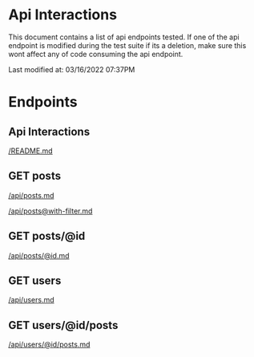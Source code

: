 # Api Interactions

This document contains a list of api endpoints tested.
If one of the api endpoint is modified during the test suite if its a deletion,
make sure this wont affect any of code consuming the api endpoint.

Last modified at: 03/16/2022 07:37PM


# Endpoints

## Api Interactions

[/README.md](README.md)

## GET posts

[/api/posts.md](api/posts.md)

[/api/posts@with-filter.md](api/posts@with-filter.md)

## GET posts/@id

[/api/posts/@id.md](api/posts/@id.md)

## GET users

[/api/users.md](api/users.md)

## GET users/@id/posts

[/api/users/@id/posts.md](api/users/@id/posts.md)
